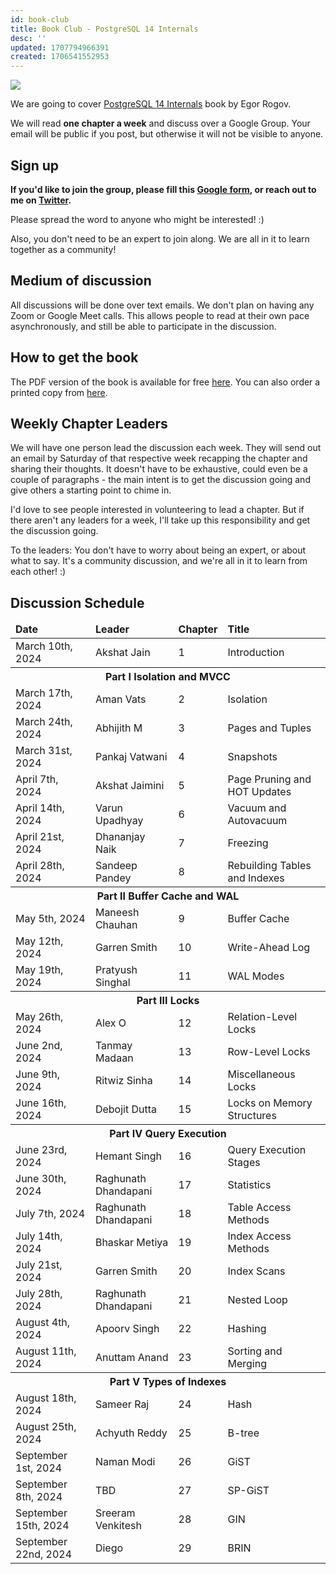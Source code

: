 ```yaml
---
id: book-club
title: Book Club - PostgreSQL 14 Internals
desc: ''
updated: 1707794966391
created: 1706541552953
---
```


![](/assets/images/postgresql-14-internals.png)

We are going to cover <a href="https://postgrespro.com/community/books/internals" target="_blank">PostgreSQL 14 Internals</a> book by Egor Rogov.

We will read **one chapter a week** and discuss over a Google Group. Your email will be public if you post, but otherwise it will not be visible to anyone.

## Sign up

**If you'd like to join the group, please fill this <a href="https://forms.gle/evaBqMwLX6pnw8qm6" target="_blank">Google form</a>, or reach out to me on <a href="https://twitter.com/AkJn99" target="_blank">Twitter</a>.**

Please spread the word to anyone who might be interested! :)

Also, you don't need to be an expert to join along. We are all in it to learn together as a community!

## Medium of discussion

All discussions will be done over text emails. We don't plan on having any Zoom or Google Meet calls. This allows people to read at their own pace asynchronously, and still be able to participate in the discussion.

## How to get the book

The PDF version of the book is available for free <a href="https://edu.postgrespro.com/postgresql_internals-14_en.pdf" target="_blank">here</a>. You can also order a printed copy from <a href="https://postgrespro.com/community/books/internals" target="_blank">here</a>.

## Weekly Chapter Leaders

We will have one person lead the discussion each week. They will send out an email by Saturday of that respective week recapping the chapter and sharing their thoughts. It doesn't have to be exhaustive, could even be a couple of paragraphs - the main intent is to get the discussion going and give others a starting point to chime in.

I'd love to see people interested in volunteering to lead a chapter. But if there aren't any leaders for a week, I'll take up this responsibility and get the discussion going.

To the leaders: You don't have to worry about being an expert, or about what to say. It's a community discussion, and we're all in it to learn from each other! :)

## Discussion Schedule

<table>
  <thead>
    <tr>
        <td><b>Date</b></td>
        <td><b>Leader</b></td>
        <td><b>Chapter</b></td>
        <td><b>Title</b></td>
    </tr>
  </thead>
  <tbody>
    <tr><td>March 10th, 2024</td><td>Akshat Jain</td><td>1</td><td>Introduction</td></tr>
    <tr><th colspan="4">Part I Isolation and MVCC</th></tr>
    <tr><td>March 17th, 2024</td><td>Aman Vats</td><td>2</td><td>Isolation</td></tr>
    <tr><td>March 24th, 2024</td><td>Abhijith M</td><td>3</td><td>Pages and Tuples</td></tr>
    <tr><td>March 31st, 2024</td><td>Pankaj Vatwani</td><td>4</td><td>Snapshots</td></tr>
    <tr><td>April 7th, 2024</td><td>Akshat Jaimini</td><td>5</td><td>Page Pruning and HOT Updates</td></tr>
    <tr><td>April 14th, 2024</td><td>Varun Upadhyay</td><td>6</td><td>Vacuum and Autovacuum</td></tr>
    <tr><td>April 21st, 2024</td><td>Dhananjay Naik</td><td>7</td><td>Freezing</td></tr>
    <tr><td>April 28th, 2024</td><td>Sandeep Pandey</td><td>8</td><td>Rebuilding Tables and Indexes</td></tr>
    <tr><th colspan="4">Part II Buffer Cache and WAL</th></tr>
    <tr><td>May 5th, 2024</td><td>Maneesh Chauhan</td><td>9</td><td>Buffer Cache</td></tr>
    <tr><td>May 12th, 2024</td><td>Garren Smith</td><td>10</td><td>Write-Ahead Log</td></tr>
    <tr><td>May 19th, 2024</td><td>Pratyush Singhal</td><td>11</td><td>WAL Modes</td></tr>
    <tr><th colspan="4">Part III Locks</th></tr>
    <tr><td>May 26th, 2024</td><td>Alex O</td><td>12</td><td>Relation-Level Locks</td></tr>
    <tr><td>June 2nd, 2024</td><td>Tanmay Madaan</td><td>13</td><td>Row-Level Locks</td></tr>
    <tr><td>June 9th, 2024</td><td>Ritwiz Sinha</td><td>14</td><td>Miscellaneous Locks</td></tr>
    <tr><td>June 16th, 2024</td><td>Debojit Dutta</td><td>15</td><td>Locks on Memory Structures</td></tr>
    <tr><th colspan="4">Part IV Query Execution</th></tr>
    <tr><td>June 23rd, 2024</td><td>Hemant Singh</td><td>16</td><td>Query Execution Stages</td></tr>
    <tr><td>June 30th, 2024</td><td>Raghunath Dhandapani</td><td>17</td><td>Statistics</td></tr>
    <tr><td>July 7th, 2024</td><td>Raghunath Dhandapani</td><td>18</td><td>Table Access Methods</td></tr>
    <tr><td>July 14th, 2024</td><td>Bhaskar Metiya</td><td>19</td><td>Index Access Methods</td></tr>
    <tr><td>July 21st, 2024</td><td>Garren Smith</td><td>20</td><td>Index Scans</td></tr>
    <tr><td>July 28th, 2024</td><td>Raghunath Dhandapani</td><td>21</td><td>Nested Loop</td></tr>
    <tr><td>August 4th, 2024</td><td>Apoorv Singh</td><td>22</td><td>Hashing</td></tr>
    <tr><td>August 11th, 2024</td><td>Anuttam Anand</td><td>23</td><td>Sorting and Merging</td></tr>
    <tr><th colspan="4">Part V Types of Indexes</th></tr>
    <tr><td>August 18th, 2024</td><td>Sameer Raj</td><td>24</td><td>Hash</td></tr>
    <tr><td>August 25th, 2024</td><td>Achyuth Reddy</td><td>25</td><td>B-tree</td></tr>
    <tr><td>September 1st, 2024</td><td>Naman Modi</td><td>26</td><td>GiST</td></tr>
    <tr><td>September 8th, 2024</td><td>TBD</td><td>27</td><td>SP-GiST</td></tr>
    <tr><td>September 15th, 2024</td><td>Sreeram Venkitesh</td><td>28</td><td>GIN</td></tr>
    <tr><td>September 22nd, 2024</td><td>Diego</td><td>29</td><td>BRIN</td></tr>
  </tbody>
</table>

